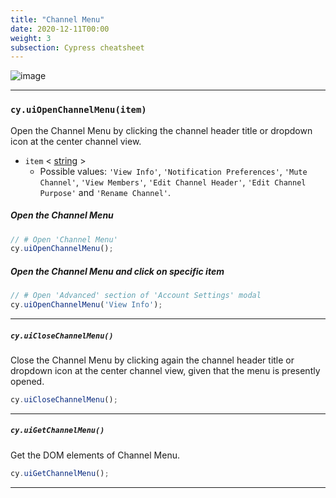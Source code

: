 ```yaml
---
title: "Channel Menu"
date: 2020-12-11T00:00
weight: 3
subsection: Cypress cheatsheet
---
```


![image](/contribute/webapp/e2e-cheatsheet/channel-menu.png)

***

### `cy.uiOpenChannelMenu(item)`
Open the Channel Menu by clicking the channel header title or dropdown icon at the center channel view.

- `item`
< <a target="_blank" href="https://developer.mozilla.org/en-US/docs/Web/JavaScript/Data_structures#String_type">string</a> >
  - Possible values: `'View Info'`, `'Notification Preferences'`, `'Mute Channel'`, `'View Members'`, `'Edit Channel Header'`, `'Edit Channel Purpose'` and `'Rename Channel'`.

##### Open the Channel Menu
```javascript
// # Open 'Channel Menu'
cy.uiOpenChannelMenu();
```

##### Open the Channel Menu and click on specific item
```javascript
// # Open 'Advanced' section of 'Account Settings' modal
cy.uiOpenChannelMenu('View Info');
```

***

##### `cy.uiCloseChannelMenu()`
Close the Channel Menu by clicking again the channel header title or dropdown icon at the center channel view, given that the menu is presently opened.

```javascript
cy.uiCloseChannelMenu();
```

***

##### `cy.uiGetChannelMenu()`
Get the DOM elements of Channel Menu.

```javascript
cy.uiGetChannelMenu();
```

***
